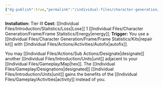 ```yaml
---
{"dg-publish":true,"permalink":"/individual-files/character-generation/expansion-modules/tier-iii/repair-support-module/"}
---
```


**Installation:** Tier III
**Cost:** [[Individual Files/Introduction/Statistics/Loss\|Lose]] 1 [[Individual Files/Character Generation/Frame/Frame Statistics/Energy\|energy]]; 
**Trigger:** You use a [[Individual Files/Character Generation/Frame/Frame Statistics/Kits\|repair kit]] with [[Individual Files/Actions/Activities/Autofix\|autofix]].

You may [[Individual Files/Actions/Sub Actions/Designate\|designate]] another [[Individual Files/Introduction/Units\|unit]] adjacent to your [[Individual Files/Gameplay/Map\|hex]]. The [[Individual Files/Gameplay/Designations\|designated]] [[Individual Files/Introduction/Units\|unit]] gains the benefits of the [[Individual Files/Gameplay/Activities\|activity]] instead of you.